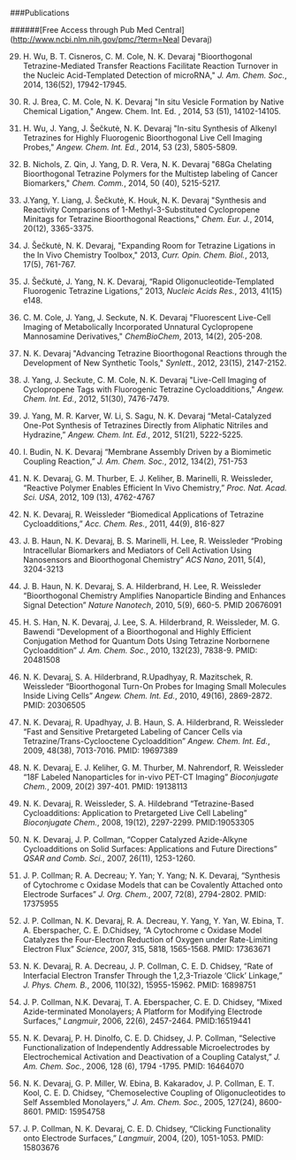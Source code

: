 ###Publications

######[Free Access through Pub Med Central](http://www.ncbi.nlm.nih.gov/pmc/?term=Neal Devaraj)

29. H. Wu, B. T. Cisneros, C. M. Cole, N. K. Devaraj "Bioorthogonal Tetrazine-Mediated Transfer Reactions Facilitate Reaction Turnover in the Nucleic Acid-Templated Detection of microRNA," *J. Am. Chem. Soc.*, 2014, 136(52), 17942-17945.

28. R. J. Brea, C. M. Cole, N. K. Devaraj "In situ Vesicle Formation by Native Chemical Ligation," Angew. Chem. Int. Ed. , 2014, 53 (51), 14102-14105.

27. H. Wu, J. Yang, J. Šečkutė, N. K. Devaraj "In-situ Synthesis of Alkenyl Tetrazines for Highly Fluorogenic Bioorthogonal Live Cell Imaging Probes," *Angew. Chem. Int. Ed.*, 2014, 53 (23), 5805-5809.

26. B. Nichols, Z. Qin, J. Yang, D. R. Vera, N. K. Devaraj "68Ga Chelating Bioorthogonal Tetrazine Polymers for the Multistep labeling of Cancer Biomarkers," *Chem. Comm.*, 2014, 50 (40), 5215-5217.

25. J.Yang, Y. Liang, J. Šečkutė, K. Houk, N. K. Devaraj "Synthesis and Reactivity Comparisons of 1-Methyl-3-Substituted Cyclopropene Minitags for Tetrazine Bioorthogonal Reactions," *Chem. Eur. J.*, 2014, 20(12), 3365-3375.

24. J. Šečkutė, N. K. Devaraj, "Expanding Room for Tetrazine Ligations in the In Vivo Chemistry Toolbox," 2013, *Curr. Opin. Chem. Biol.*, 2013, 17(5), 761-767.

23. J. Šečkutė, J. Yang, N. K. Devaraj, “Rapid Oligonucleotide-Templated Fluorogenic Tetrazine Ligations,” 2013, *Nucleic Acids Res.*, 2013, 41(15) e148.

22. C. M. Cole, J. Yang, J. Seckute, N. K. Devaraj "Fluorescent Live-Cell Imaging of Metabolically Incorporated Unnatural Cyclopropene Mannosamine Derivatives," *ChemBioChem*, 2013, 14(2), 205-208.

21. N. K. Devaraj "Advancing Tetrazine Bioorthogonal Reactions through the Development of New Synthetic Tools," *Synlett.*, 2012, 23(15), 2147-2152.

20. J. Yang, J. Seckute, C. M. Cole, N. K. Devaraj "Live-Cell Imaging of Cyclopropene Tags with Fluorogenic Tetrazine Cycloadditions," *Angew. Chem. Int. Ed.*, 2012, 51(30), 7476-7479.

19. J. Yang, M. R. Karver, W. Li, S. Sagu, N. K. Devaraj “Metal-Catalyzed One-Pot Synthesis of Tetrazines Directly from Aliphatic Nitriles and Hydrazine,” *Angew. Chem. Int. Ed.*, 2012, 51(21), 5222-5225.

18. I. Budin, N. K. Devaraj “Membrane Assembly Driven by a Biomimetic Coupling Reaction,” *J. Am. Chem. Soc.*, 2012, 134(2), 751-753

17. N. K. Devaraj, G. M. Thurber, E. J. Keliher, B. Marinelli, R. Weissleder, “Reactive Polymer Enables Efficient In Vivo Chemistry,” *Proc. Nat. Acad. Sci. USA*, 2012, 109 (13), 4762-4767

16. N. K. Devaraj, R. Weissleder “Biomedical Applications of Tetrazine Cycloadditions,” *Acc. Chem. Res.*, 2011, 44(9), 816-827

15. J. B. Haun, N. K. Devaraj, B. S. Marinelli, H. Lee, R. Weissleder “Probing Intracellular Biomarkers and Mediators of Cell Activation Using Nanosensors and Bioorthogonal Chemistry” *ACS Nano*, 2011, 5(4), 3204-3213

14. J. B. Haun, N. K. Devaraj, S. A. Hilderbrand, H. Lee, R. Weissleder “Bioorthogonal Chemistry Amplifies Nanoparticle Binding and Enhances Signal Detection” *Nature Nanotech*, 2010, 5(9), 660-5. PMID 20676091

13. H. S. Han, N. K. Devaraj, J. Lee, S. A. Hilderbrand, R. Weissleder, M. G. Bawendi “Development of a Bioorthogonal and Highly Efficient Conjugation Method for Quantum Dots Using Tetrazine Norbornene Cycloaddition” *J. Am. Chem. Soc.*, 2010, 132(23), 7838-9. PMID: 20481508

12. N. K. Devaraj, S. A. Hilderbrand, R.Upadhyay, R. Mazitschek, R. Weissleder “Bioorthogonal Turn-On Probes for Imaging Small Molecules Inside Living Cells” *Angew. Chem. Int. Ed.*, 2010, 49(16), 2869-2872. PMID: 20306505

11. N. K. Devaraj, R. Upadhyay, J. B. Haun, S. A. Hilderbrand, R. Weissleder “Fast and Sensitive Pretargeted Labeling of Cancer Cells via Tetrazine/Trans-Cyclooctene Cycloaddition” *Angew. Chem. Int. Ed.*, 2009, 48(38), 7013-7016. PMID: 19697389

10. N. K. Devaraj, E. J. Keliher, G. M. Thurber, M. Nahrendorf, R. Weissleder “18F Labeled Nanoparticles for in-vivo PET-CT Imaging” *Bioconjugate Chem.*, 2009, 20(2) 397-401. PMID: 19138113

9. N. K. Devaraj, R. Weissleder, S. A. Hildebrand “Tetrazine-Based Cycloadditions: Application to Pretargeted Live Cell Labeling” *Bioconjugate Chem.*, 2008, 19(12), 2297-2299. PMID:19053305

8. N. K. Devaraj, J. P. Collman, “Copper Catalyzed Azide-Alkyne Cycloadditions on Solid Surfaces: Applications and Future Directions” *QSAR and Comb. Sci.*, 2007, 26(11), 1253-1260.

7. J. P. Collman; R. A. Decreau; Y. Yan; Y. Yang; N. K. Devaraj, “Synthesis of Cytochrome c Oxidase Models that can be Covalently Attached onto Electrode Surfaces” *J. Org. Chem.*, 2007, 72(8), 2794-2802. PMID: 17375955

6. J. P. Collman, N. K. Devaraj, R. A. Decreau, Y. Yang, Y. Yan, W. Ebina, T. A. Eberspacher, C. E. D.Chidsey, “A Cytochrome c Oxidase Model Catalyzes the Four-Electron Reduction of Oxygen under Rate-Limiting Electron Flux” *Science*, 2007, 315, 5818, 1565-1568. PMID: 17363671

5. N. K. Devaraj, R. A. Decreau, J. P. Collman, C. E. D. Chidsey, “Rate of Interfacial Electron Transfer Through the 1,2,3-Triazole ‘Click’ Linkage,” *J. Phys. Chem. B.*, 2006, 110(32), 15955-15962. PMID: 16898751

4. J. P. Collman, N.K. Devaraj, T. A. Eberspacher, C. E. D. Chidsey, “Mixed Azide-terminated Monolayers; A Platform for Modifying Electrode Surfaces,” *Langmuir*, 2006, 22(6), 2457-2464. PMID:16519441

3. N. K. Devaraj, P. H. Dinolfo, C. E. D. Chidsey, J. P. Collman, “Selective Functionalization of Independently Addressable Microelectrodes by Electrochemical Activation and Deactivation of a Coupling Catalyst,” *J. Am. Chem. Soc.*, 2006, 128 (6), 1794 -1795. PMID: 16464070

2. N. K. Devaraj, G. P. Miller, W. Ebina, B. Kakaradov, J. P. Collman, E. T. Kool, C. E. D. Chidsey, “Chemoselective Coupling of Oligonucleotides to Self Assembled Monolayers,” *J. Am. Chem. Soc.*, 2005, 127(24), 8600-8601. PMID: 15954758

1. J. P. Collman, N. K. Devaraj, C. E. D. Chidsey, “Clicking Functionality onto Electrode Surfaces,” *Langmuir*, 2004, (20), 1051-1053. PMID: 15803676
